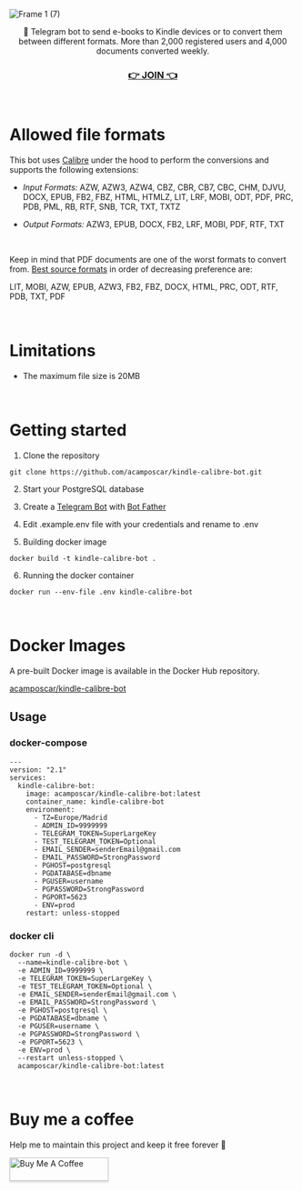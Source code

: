 ![Frame 1 (7)](https://user-images.githubusercontent.com/9263545/183492049-aa4a8da6-7c4a-476f-a213-c5e6e413ec06.png)

<p align='center'>🤖 Telegram bot to send e-books to Kindle devices or to convert them between different formats. More than 2,000 registered users and 4,000 documents converted weekly.</p>
<h3 align='center'><a href='https://t.me/KindleSendBot'>👉 JOIN 👈</a></h3>

<br>

# Allowed file formats

This bot uses [Calibre](https://calibre-ebook.com/) under the hood to perform the conversions and supports the following extensions:

- _Input Formats:_ AZW, AZW3, AZW4, CBZ, CBR, CB7, CBC, CHM, DJVU, DOCX, EPUB, FB2, FBZ, HTML, HTMLZ, LIT, LRF, MOBI, ODT, PDF, PRC, PDB, PML, RB, RTF, SNB, TCR, TXT, TXTZ

- _Output Formats:_ AZW3, EPUB, DOCX, FB2, LRF, MOBI, PDF, RTF, TXT

<br>

Keep in mind that PDF documents are one of the worst formats to convert from. [Best source formats](https://manual.calibre-ebook.com/faq.html#what-are-the-best-source-formats-to-convert) in order of decreasing preference are:

LIT, MOBI, AZW, EPUB, AZW3, FB2, FBZ, DOCX, HTML, PRC, ODT, RTF, PDB, TXT, PDF

<br>

# Limitations

- The maximum file size is 20MB

<br>

# Getting started

1. Clone the repository

```
git clone https://github.com/acamposcar/kindle-calibre-bot.git
```

2. Start your PostgreSQL database

3. Create a [Telegram Bot](https://core.telegram.org/bots) with [Bot Father](https://t.me/botfather)

4. Edit .example.env file with your credentials and rename to .env

5. Building docker image

```
docker build -t kindle-calibre-bot .
```

6. Running the docker container

```
docker run --env-file .env kindle-calibre-bot
```

<br>

# Docker Images

A pre-built Docker image is available in the Docker Hub repository.

[acamposcar/kindle-calibre-bot](https://hub.docker.com/repository/docker/acamposcar/kindle-calibre-bot)

## Usage

### docker-compose

```
---
version: "2.1"
services:
  kindle-calibre-bot:
    image: acamposcar/kindle-calibre-bot:latest
    container_name: kindle-calibre-bot
    environment:
      - TZ=Europe/Madrid
      - ADMIN_ID=9999999
      - TELEGRAM_TOKEN=SuperLargeKey
      - TEST_TELEGRAM_TOKEN=Optional
      - EMAIL_SENDER=senderEmail@gmail.com
      - EMAIL_PASSWORD=StrongPassword
      - PGHOST=postgresql
      - PGDATABASE=dbname
      - PGUSER=username
      - PGPASSWORD=StrongPassword
      - PGPORT=5623
      - ENV=prod
    restart: unless-stopped
```

### docker cli

```
docker run -d \
  --name=kindle-calibre-bot \
  -e ADMIN_ID=9999999 \
  -e TELEGRAM_TOKEN=SuperLargeKey \
  -e TEST_TELEGRAM_TOKEN=Optional \
  -e EMAIL_SENDER=senderEmail@gmail.com \
  -e EMAIL_PASSWORD=StrongPassword \
  -e PGHOST=postgresql \
  -e PGDATABASE=dbname \
  -e PGUSER=username \
  -e PGPASSWORD=StrongPassword \
  -e PGPORT=5623 \
  -e ENV=prod \
  --restart unless-stopped \
  acamposcar/kindle-calibre-bot:latest
```

<br>

# Buy me a coffee

Help me to maintain this project and keep it free forever 🚀

<a href="https://www.buymeacoffee.com/acamposcar" target="_blank"><img src="https://www.buymeacoffee.com/assets/img/custom_images/orange_img.png" alt="Buy Me A Coffee" style="height: 41px !important;width: 174px !important;box-shadow: 0px 3px 2px 0px rgba(190, 190, 190, 0.5) !important;-webkit-box-shadow: 0px 3px 2px 0px rgba(190, 190, 190, 0.5) !important;" ></a>
